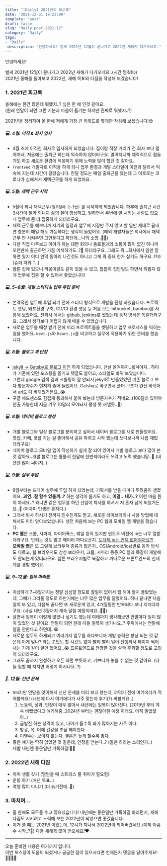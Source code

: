 ```yaml
---
title: "[Daily] 2021년의 회고록"
date: "2021-12-31 19:23:00"
template: "post"
draft: false
slug: "daily-post-2021-12"
category: "Daily"
tags:
- "Daily"
 description: "안녕하세요! 벌써 2021년 12월이 끝나가고 2022년 새해가 다가오네요."
---
```


안녕하세요!

벌써 2021년 12월이 끝나가고 2022년 새해가 다가오네요..(시간 멈춰!🤐)  
2021년 올해를 돌아보고 2022년, 새해 목표와 다짐을 작성해 보겠습니다!


### 1. 2021년 회고록
올해에는 한건 많은데 뭐했지..? 싶은 한 해 인것 같아요.   
(원래 연말이 되면 그런 기분과 마음이 들기는 하지만 진짜로 뭐했지..?)

2021년을 정리하며 올 한해 저에게 가장 큰 키워드를 몇개만 작성해 보겠습니다!😊


##### 💻. 4월: 이직 & 회사 입사
- 4월 초에 이직한 회사로 입사하게 되었습니다. 집이랑 직장 거리가 전 회사 보다 멀어져서, 처음에는 출퇴근 하는데 익숙하지 않더라구요. 멀어지니까 체력적으로 힘들기도 하고 새로운 환경에 적응하기 위해 노력을 많이 했던 것 같아요.
- `Frontend` 개발자로 이직을 하게 되니 업무 환경과 개발 스타일이 이전과 달라서 익숙해 지는데 시간이 걸렸습니다. 한달 정도는 매일 출퇴근을 했는데 그 이후로는 코로나가 심해져서 재택근무를 하게 되었어요.


##### 💻. 5월: 재택 근무 시작
- 5월이 되니 재택근무`(일주일에 2~3번)` 를 시작하게 되었습니다. 하루에 출퇴근 시간 3시간이 절약 되니까 삶의 질이 향상하고, 일하면서 주변에 말 시키는 사람도 없으니 업무에 좀 더 집중하게 되더라구요.
- 재택 근무를 해보니까 자기의 일정과 업무에 지장만 주지 않고 할 일만 제대로 끝내면 충분히 매일 해도 가능하다는 생각이 들었어요. (해외 개발자들은 회사에서 재택 근무 안 시켜주면 그만둔다고 하던데...나의 소망..🙏🏻) 
- 다만 직접 마주보고 이야기 하는 대면 회의나 동료들과의 소통이 많이 없긴 하니까 오랜만에 출근하면 가끔 어색하기도..?🥲 하더라구요. 그래도 뭐...회사에서 일만 잘하면 됬지 어디 인맥 동아리 나간것도 아니고 그게 뭐 중요 한가 싶기도 하구요..!?🤓 (슈퍼 파워 T..)
- 암튼 집에 있으니 까꽁이랑도 같이 있을 수 있고, 틈틈히 집안일도 하면서 외롭지 않게 업무에 집중 할 수 있어서 좋았습니다!


##### 💻. 5~8월: 개발 스터디 & 업무 투입 준비
- 본격적인 업무에 투입 되기 전에 스터디 형식으로 개발을 진행 하였습니다. 프로젝트 셋팅, 배포환경 구축, CD/CI 환경 셋팅 등 처음 보는 bitbucket, bamboo를 사용해 보았어요.
  전회사 에서는 github, jenkins를 썼었는데 동작 방식은 똑같더라구요. 그래서 생각보다 어렵지 않게 배울 수 있었습니다.
- 새로운 업무를 배정 받기 전에 미리 프로젝트들을 셋팅하고 업무 프로세스를 익히는 일을 했어요. `Next.js`와 `React.js`를 비교하고 실무에 적용하기 위한 준비를 했습니다.


##### 💻. 8월: 블로그 새 단장
- [jekyll -> Gatsby로 블로그 이전](https://shinsangeun.github.io/posts/blog/gatsby-blog) 하게 되었습니다. 맨날 옮겨야지..옮겨야지.. 하다가 기존에 있던 포스팅을 옮기고 댓글도 붙이고, 스타일도 바꿔 보았습니다.
- 그런데 google 검색 결과 크롤링이 잘 안되서 jekyll로 만들었었던 기존 블로그 보다 방문자수가 현저히 줄어 들었어요. Gatsby로 바꾸면서 폴더 구조가 완전 바뀌어서 url도 다 바뀌었거든요..😭
- 구글 애드센스도 힘겹게 통과해서 붙여 놨는데 방문자수가 적네요..(100달러 있어야 인출 가능한데 지금 겨우 10달러 모아놔서 평생 못 꺼낼듯..🥶)


##### 💻. 8월: 네이버 블로그 생성
- 개발 블로그와 일상 블로그를 분리하고 싶어서 네이버 블로그를 새로 만들었어요. 맛집, 카페, 핫플 가는 걸 좋아해서 공유 하려고 시작 했는데 쓰다보니까 나름 재밌더라구요!
- 네이버 블로그 모바일 앱이 작성하기 쉽게 잘 되어 있어서 개발 블로그 보다 많이 쓴 것 같아요..개발 블로그는 틈틈히 한달에 한번씩이라도 쓰려고 노력 했습니당..🐥 (내년엔 많이 써야지..) 


##### 💻️. 9월: 실무 투입
- 9월부터는 드디어 실무에 투입 하게 되었는데, 기획서를 받을 때마다 두려움이 생겼어요. **과연..잘 할수 있을까..?** 하는 생각이 들기도 하고, **이걸...내가..?** 이런 마음 뭔지 아세요..? 왜냐면 같은 업무를 하던 선임이 퇴사를 하셔서 저 혼자 남게 되었거든요..🥲 (어차피 인생은 혼자다.)
- 그래서 퇴사 하시기 전까지 인수인계도 받고, 새로운 라이브러리나 사용 방법에 대해서도 미리 알아보았습니다. 생전 처음해 보는 PC 웹과 모바일 웹 개발을 했습니다.
- **PC 웹**은 크롬, 사파리, 파이어폭스, 웨일 등이 있지만 윈도우 버전에 ie는 너무 열받더라구요. 안되는 것도 많고 왜이리 까다로운지..<U>도대체 ie는 언제 없어질까요?!</U>   
  **모바일 웹**은 또 그렇게 브라우저 종류가 많은지.. OS(Android/ios)별로 동작 방식도 다르고, 웹 브라우저도 삼성 브라우저, 크롬, 사파리 등등 PC 웹과 똑같이 개발해도 안되는게 있더라구요. 암튼 브라우저별로 복잡하고 까다로운 프론트엔드의 신세계를 경험 했어요.


##### 💻. 9~12월: 업무 마라톤
- 이상하게 7~8월까지는 정말 심심할 정도로 할일이 없어서 뭘 해야 할지 몰랐었는데, 그때가 그리울 정도로 하반기에는 너무 많은 업무를 달렸어요. 하나 끝나면 다음 일이 또 있고, 다음꺼 끝나면 또 새로운게 있고, 4개월동안 반복되다 보니 지치더라구요. (사실 내년 3월까지 계속 달릴 예정이예요..🏃🏻)
- 살면서 일복이 이렇게 많았나 싶기도 했는데 여태까지 생각해보면 연말마다 일이 많이 있었던 것 같아요. 연말이 되면 원래 다들 일복이 생기나요..? 주위에서는 연말에 일을 안한다고 하던데..😭
- 새로운 업무도 하게되고 여러가지 업무를 하다보니까 개발 능력은 향상 되는 것 같은데 이게 맞나? 라는 고민도 할 시간도 없이 빨리 빨리 일이 진행되서 페이지 찍어내는 기계 같이 일만 했어요..😭 프론트엔드로 전향한 것을 살짝 후회할 정도로 고민이 되더라구요.
- 그래도 끝까지 완성하고 오픈 하면 뿌듯하고, 기쁘니까 놓을 수 없는 것 같아요. (다들 일할 때 지치면 어떻게 하시나요..?)


##### 🌈. 12월: 신년 운세
- tmi지만 연말을 맞이해서 신년 운세를 미리 보고 왔는데, 까먹기 전에 여기에다가 적어볼께요! (내년에 다시 여기에다가 사주 맞는지 후기(?) 써볼께요..) 
    1. 노동력, 성과, 인정이 매우 많아서 내년에는 일복이 많아진다. (2019년 부터 계속 바빴었다고 얘기해줌..2024년 부터는 괜찮아질 예정 이래요. 아직 멀었잖아..)
    1. 급발진 하는 성격이 있고, 나이가 들수록 화가 많아지는 사주 이다.
    3. 방광, 목, 어깨 건강을 조심 해야한다.
    4. 이별수는 보이지 않는다. 결혼은 늦게 할수록 좋다.
- 좋은 얘기는 딱히 없었던 것 같은데, 인정을 받는다..? (일만 하라는 소리인가..)   
  제발 내년엔 좋은일만 가득하길!🙏🏻

  
### 2. 2022년 새해 다짐
- 취미 생활 갖기 (열받을 때 스트레스 풀 취미가 필요함)
- 운동 하기 (매년 목표..)
- 여행 많이 다니기 (더 늙기전에..🥲)


### 3. 마치며...
- 올 한해도 모두들 수고 많으셨습니다! 내년에는 좋은일만 가득하길 바라면서, 새해 다짐도 지키려고 노력해 보는 2022년이 되었으면 좋겠습니다.
- 이거 쓸 때는 2021년 이었는데, 12시가 지나서 2022년이 되어버렸네요.(이제 아홉수 시작..?🥲) 다들 새해복 많이 받으세요!❤️

-----

오늘 준비한 내용은 여기까지 입니다.  
이번 포스팅이 도움이 되셨거나 궁금한 점이 있으시다면 언제든지 댓글을 달아주세요!🙋🏻‍♀️✨   


